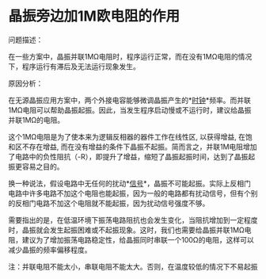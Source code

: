 # 晶振旁边加1M欧电阻的作用

问题描述：

在一些方案中，晶振并联1MΩ电阻时，程序运行正常，而在没有1MΩ电阻的情况下，程序运行有滞后及无法运行现象发生。

原因分析：

在无源晶振应用方案中，两个外接电容能够微调晶振产生的\*[时钟](https://www.elecfans.com/tags/时钟/ "时钟")\*频率。而并联1MΩ电阻可以帮助晶振起振。因此，当发生程序启动慢或不运行时，建议给晶振并联1MΩ的电阻。

这个1MΩ电阻是为了使本来为逻辑反相器的器件工作在线性区, 以获得增益, 在饱和区不存在增益, 而在没有增益的条件下晶振不起振。简而言之，并联1M电阻增加了电路中的负性阻抗（-R），即提升了增益，缩短了晶振起振时间，达到了晶振起振更容易之目的。

换一种说法，假设电路中无任何的扰动\*[信号](https://m.hqchip.com/app/1072 "信号")\*，晶振不可能起振。实际上反相门电路中许多电路不加这个电阻也能起振，因为一般的电路都有扰动信号，但有个别的反相门电路不加这个电阻就不能起振，因为扰动信号强度不够。

需要指出的是，在低温环境下振荡电路阻抗也会发生变化，当阻抗增加到一定程度时，晶振就会发生起振困难或不起振现象。这时，我们也需要给晶振并联1MΩ电阻，建议为了增加振荡电路稳定性，给晶振同时串联一个100Ω的电阻，这样可以减少晶振的频率偏移程度。

注：并联电阻不能太小，串联电阻不能太大。否则，在温度较低的情况下不易起振
